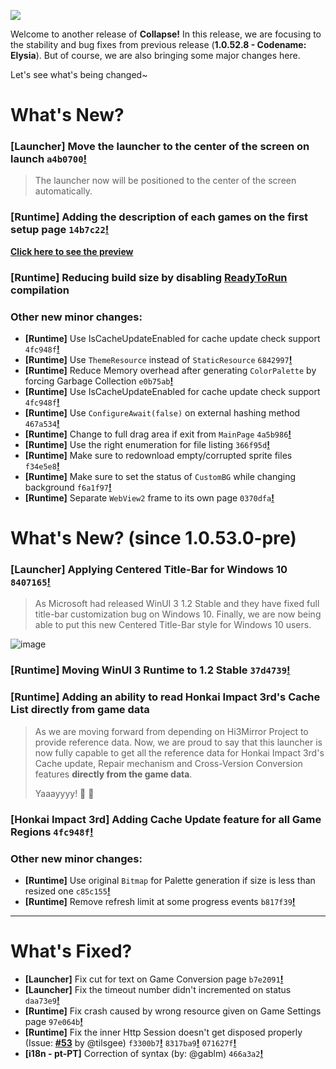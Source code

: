 ![](https://raw.githubusercontent.com/neon-nyan/CollapseLauncher-Page/34d1913533b0a9b328fdee6be457f240915b5381/images/Banner_update_1.0.52.5.webp)

Welcome to another release of **Collapse!**
In this release, we are focusing to the stability and bug fixes from previous release (**1.0.52.8 - Codename: Elysia**). But of course, we are also bringing some major changes here.

Let's see what's being changed~

# What's New?

### **[Launcher]** Move the launcher to the center of the screen on launch ``a4b0700``[**!**](https://github.com/neon-nyan/CollapseLauncher/commit/a4b070011f6aa49a4cda3ef642743309d3454807)
> The launcher now will be positioned to the center of the screen automatically.

### **[Runtime]** Adding the description of each games on the first setup page ``14b7c22``[**!**](https://github.com/neon-nyan/CollapseLauncher/commit/14b7c2253dbe91eced60cf98762b716ff3765307)

[**Click here to see the preview**](https://user-images.githubusercontent.com/30566970/205476498-a6301de0-1a1c-43eb-b3a8-39ad6169c03c.mp4)

### **[Runtime]** Reducing build size by disabling [**ReadyToRun**](https://learn.microsoft.com/en-us/dotnet/core/deploying/ready-to-run) compilation

### Other new minor changes:
- **[Runtime]** Use IsCacheUpdateEnabled for cache update check support ``4fc948f``[**!**](https://github.com/neon-nyan/CollapseLauncher/commit/4fc948f55cfa1d8cd7a224e30405ca9c27077301)
- **[Runtime]** Use ``ThemeResource`` instead of ``StaticResource`` ``6842997``[**!**](https://github.com/neon-nyan/CollapseLauncher/commit/6842997f1f4b25aa1d5ede98cdc07fabca09cbb9)
- **[Runtime]** Reduce Memory overhead after generating ``ColorPalette`` by forcing Garbage Collection ``e0b75ab``[**!**](https://github.com/neon-nyan/CollapseLauncher/commit/e0b75ab215b1980d138d46f9421d81e7e2c1509d)
- **[Runtime]** Use IsCacheUpdateEnabled for cache update check support ``4fc948f``[**!**](https://github.com/neon-nyan/CollapseLauncher/commit/4fc948f55cfa1d8cd7a224e30405ca9c27077301)
- **[Runtime]** Use ``ConfigureAwait(false)`` on external hashing method ``467a534``[**!**](https://github.com/neon-nyan/CollapseLauncher/commit/467a53494b6347ba9c803c1f640fcfefc0ff9e50)
- **[Runtime]** Change to full drag area if exit from ``MainPage`` ``4a5b986``[**!**](https://github.com/neon-nyan/CollapseLauncher/commit/4a5b98676c41dfa6c6e3c4c42403ff50a1b1431c)
- **[Runtime]** Use the right enumeration for file listing ``366f95d``[**!**](https://github.com/neon-nyan/CollapseLauncher/commit/366f95d4e049c22377b7bb365a4b313551cfb769)
- **[Runtime]** Make sure to redownload empty/corrupted sprite files ``f34e5e8``[**!**](https://github.com/neon-nyan/CollapseLauncher/commit/f34e5e8c6108be230fbc291eadc6de20728757e4)
- **[Runtime]** Make sure to set the status of ``CustomBG`` while changing background ``f6a1f97``[**!**](https://github.com/neon-nyan/CollapseLauncher/commit/f6a1f97db2f798e53b6f94978940cece9d903ea8)
- **[Runtime]** Separate ``WebView2`` frame to its own page ``0370dfa``[**!**](https://github.com/neon-nyan/CollapseLauncher/commit/0370dfa1e8c68886dee07959a51a381c9189fd36)

# What's New? (since 1.0.53.0-pre)

### **[Launcher]** Applying Centered Title-Bar for Windows 10 ``8407165``[**!**](https://github.com/neon-nyan/CollapseLauncher/commit/84071656021b64c6243378d685afc19085704b28)
> As Microsoft had released WinUI 3 1.2 Stable and they have fixed full title-bar customization bug on Windows 10.
> Finally, we are now being able to put this new Centered Title-Bar style for Windows 10 users.

![image](https://user-images.githubusercontent.com/30566970/201518640-3b425693-3788-4d4b-810d-445912f4d305.png)

### **[Runtime]** Moving WinUI 3 Runtime to 1.2 Stable ``37d4739``[**!**](https://github.com/neon-nyan/CollapseLauncher/commit/37d4739c4b79881e6645c91c547979ec5803a95a)
### **[Runtime]** Adding an ability to read Honkai Impact 3rd's Cache List directly from game data
> As we are moving forward from depending on Hi3Mirror Project to provide reference data.
> Now, we are proud to say that this launcher is now fully capable to get all the reference data for Honkai Impact 3rd's Cache update, Repair mechanism and Cross-Version Conversion features **directly from the game data**.
>
> Yaaayyyy! 🎉 🎉 
### **[Honkai Impact 3rd]** Adding Cache Update feature for all Game Regions ``4fc948f``[**!**](https://github.com/neon-nyan/CollapseLauncher/commit/4fc948f55cfa1d8cd7a224e30405ca9c27077301)

### Other new minor changes:
- **[Runtime]** Use original ``Bitmap`` for Palette generation if size is less than resized one ``c85c155``[**!**](https://github.com/neon-nyan/CollapseLauncher/commit/c85c155696f927a7bde8fc85979864b7c47776e7)
- **[Runtime]** Remove refresh limit at some progress events ``b817f39``[**!**](https://github.com/neon-nyan/CollapseLauncher/commit/b817f39dd29d0978cdab2e8972360cd9d5355233)

***

# What's Fixed?

- **[Launcher]** Fix cut for text on Game Conversion page ``b7e2091``[**!**](https://github.com/neon-nyan/CollapseLauncher/commit/b7e20913c8b5d03e8ca33e9a4e6b30fbaeb7770a)
- **[Launcher]** Fix the timeout number didn't incremented on status ``daa73e9``[**!**](https://github.com/neon-nyan/CollapseLauncher/commit/daa73e9d82629993ba30d8c9b801662dc15d8b8e)
- **[Runtime]** Fix crash caused by wrong resource given on Game Settings page ``97e064b``[**!**](https://github.com/neon-nyan/CollapseLauncher/commit/97e064b304f98d985a17086dd398b2c63a96cbe4)
- **[Runtime]** Fix the inner Http Session doesn't get disposed properly (Issue: [**#53**](https://github.com/neon-nyan/CollapseLauncher/issues/53) by @tilsgee) ``f3300b7``[**!**](https://github.com/neon-nyan/CollapseLauncher/commit/f3300b789a71589277c3ad0fb5a798767c39a1e7) ``8317ba9``[**!**](https://github.com/neon-nyan/CollapseLauncher/commit/8317ba9f8c6b31c375004231ecf1ae0f1eb11be4) ``071627f``[**!**](https://github.com/neon-nyan/CollapseLauncher/commit/071627f420aa903cc5ce7bffc6e96b03ec392e0d)
- **[i18n - pt-PT]** Correction of syntax (by: @gablm) ``466a3a2``[**!**](https://github.com/neon-nyan/CollapseLauncher/commit/466a3a263061f96c02b04bebdd7f3e428ffeac04)